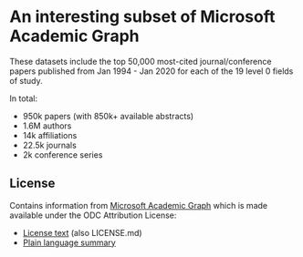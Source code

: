 # An interesting subset of Microsoft Academic Graph
These datasets include the top 50,000 most-cited journal/conference papers published from Jan 1994 - Jan 2020 for each of the 19 level 0 fields of study.

In total:
* 950k papers (with 850k+ available abstracts)
* 1.6M authors
* 14k affiliations
* 22.5k journals
* 2k conference series

## License
Contains information from [Microsoft Academic Graph](https://www.microsoft.com/en-us/research/project/microsoft-academic-graph/) which is made available under the ODC Attribution License:

* [License text](https://opendatacommons.org/licenses/by/1.0/) (also LICENSE.md) 
* [Plain language summary](https://opendatacommons.org/licenses/by/summary/index.html)

